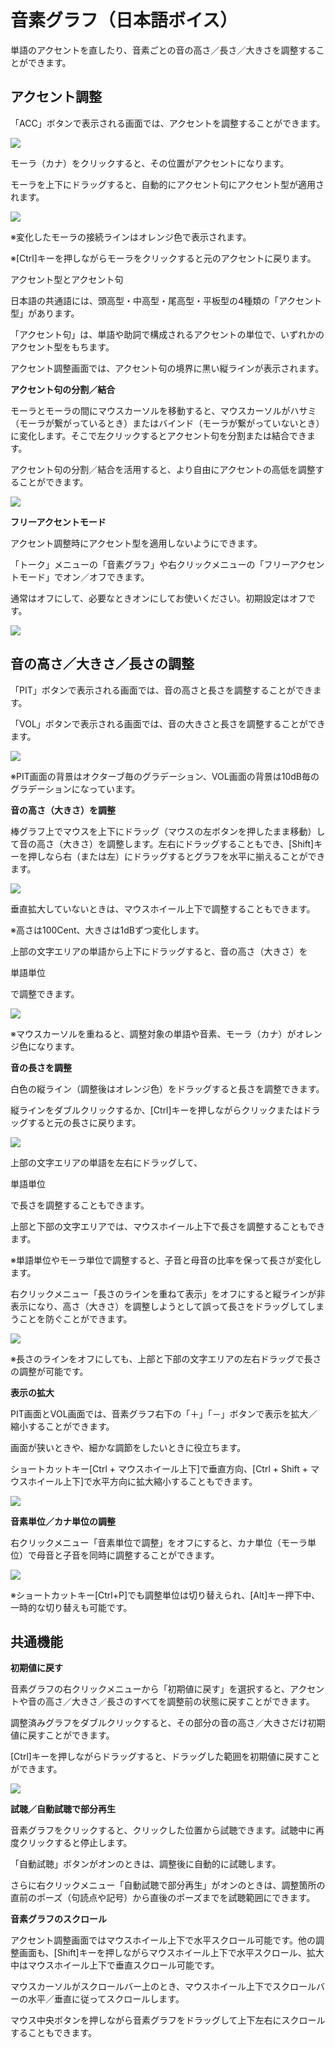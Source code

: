 


音素グラフ（日本語ボイス）
=============


  


 単語のアクセントを直したり、音素ごとの音の高さ／長さ／大きさを調整することができます。
   

アクセント調整
-------


 「ACC」ボタンで表示される画面では、アクセントを調整することができます。
   

  


![](../../image/tk05_kana_w.png)

  

 モーラ（カナ）をクリックすると、その位置がアクセントになります。
   

 モーラを上下にドラッグすると、自動的にアクセント句にアクセント型が適用されます。
   


![](../../image/tk05_acc01.png)

 ※変化したモーラの接続ラインはオレンジ色で表示されます。
   

 ※[Ctrl]キーを押しながらモーラをクリックすると元のアクセントに戻ります。
   



 アクセント型とアクセント句
 

 日本語の共通語には、頭高型・中高型・尾高型・平板型の4種類の「アクセント型」があります。
   

 「アクセント句」は、単語や助詞で構成されるアクセントの単位で、いずれかのアクセント型をもちます。
   

 アクセント調整画面では、アクセント句の境界に黒い縦ラインが表示されます。
 



**アクセント句の分割／結合**
  

 モーラとモーラの間にマウスカーソルを移動すると、マウスカーソルがハサミ（モーラが繋がっているとき）またはバインド（モーラが繋がっていないとき）に変化します。そこで左クリックするとアクセント句を分割または結合できます。
   

 アクセント句の分割／結合を活用すると、より自由にアクセントの高低を調整することができます。
   


![](../../image/tk05_acc02.png)

  

**フリーアクセントモード**
  

 アクセント調整時にアクセント型を適用しないようにできます。
   

 「トーク」メニューの「音素グラフ」や右クリックメニューの「フリーアクセントモード」でオン／オフできます。
   

 通常はオフにして、必要なときオンにしてお使いください。初期設定はオフです。
   


![](../../image/V8.7_free_accent_mode.png)

音の高さ／大きさ／長さの調整
--------------


 「PIT」ボタンで表示される画面では、音の高さと長さを調整することができます。
   

 「VOL」ボタンで表示される画面では、音の大きさと長さを調整することができます。
   

  


![](../../image/tk05_06_w.png)

 ※PIT画面の背景はオクターブ毎のグラデーション、VOL画面の背景は10dB毎のグラデーションになっています。
   

  

**音の高さ（大きさ）を調整**
  

 棒グラフ上でマウスを上下にドラッグ（マウスの左ボタンを押したまま移動）して音の高さ（大きさ）を調整します。左右にドラッグすることもでき、[Shift]キーを押しなら右（または左）にドラッグするとグラフを水平に揃えることができます。
   


![](../../image/tk05_08_w.png)

 垂直拡大していないときは、マウスホイール上下で調整することもできます。
   

 ※高さは100Cent、大きさは1dBずつ変化します。
   

  

 上部の文字エリアの単語から上下にドラッグすると、音の高さ（大きさ）を
 
 単語単位
 
 で調整できます。
   


![](../../image/CeVIO_AI_PIT_word_adgust_20221225.png)

 ※マウスカーソルを重ねると、調整対象の単語や音素、モーラ（カナ）がオレンジ色になります。
   

  

**音の長さを調整**
  

 白色の縦ライン（調整後はオレンジ色）をドラッグすると長さを調整できます。
   

 縦ラインをダブルクリックするか、[Ctrl]キーを押しながらクリックまたはドラッグすると元の長さに戻ります。
   


![](../../image/tk05_10.png)

 上部の文字エリアの単語を左右にドラッグして、
 
 単語単位
 
 で長さを調整することもできます。
   

 上部と下部の文字エリアでは、マウスホイール上下で長さを調整することもできます。
   

 ※単語単位やモーラ単位で調整すると、子音と母音の比率を保って長さが変化します。
   

  

 右クリックメニュー「長さのラインを重ねて表示」をオフにすると縦ラインが非表示になり、高さ（大きさ）を調整しようとして誤って長さをドラッグしてしまうことを防ぐことができます。
   


![](../../image/tk05_noline.png)

 ※長さのラインをオフにしても、上部と下部の文字エリアの左右ドラッグで長さの調整が可能です。
   

  

**表示の拡大**
  

 PIT画面とVOL画面では、音素グラフ右下の「＋」「－」ボタンで表示を拡大／縮小することができます。
   

 画面が狭いときや、細かな調節をしたいときに役立ちます。
   

 ショートカットキー[Ctrl + マウスホイール上下]で垂直方向、[Ctrl + Shift + マウスホイール上下]で水平方向に拡大縮小することもできます。
   


![](../../image/tk05_zoom_w.png)

  

**音素単位／カナ単位の調整**
  

 右クリックメニュー「音素単位で調整」をオフにすると、カナ単位（モーラ単位）で母音と子音を同時に調整することができます。
   


![](../../image/tk05_kana.png)

 ※ショートカットキー[Ctrl+P]でも調整単位は切り替えられ、[Alt]キー押下中、一時的な切り替えも可能です。
   

共通機能
----


**初期値に戻す**
  

 音素グラフの右クリックメニューから「初期値に戻す」を選択すると、アクセントや音の高さ／大きさ／長さのすべてを調整前の状態に戻すことができます。
   

 調整済みグラフをダブルクリックすると、その部分の音の高さ／大きさだけ初期値に戻すことができます。
   

 [Ctrl]キーを押しながらドラッグすると、ドラッグした範囲を初期値に戻すことができます。
   

  


![](../../image/tk05_09_w.png)

  

**試聴／自動試聴で部分再生**
  

 音素グラフをクリックすると、クリックした位置から試聴できます。試聴中に再度クリックすると停止します。
   

 「自動試聴」ボタンがオンのときは、調整後に自動的に試聴します。
   

 さらに右クリックメニュー「自動試聴で部分再生」がオンのときは、調整箇所の直前のポーズ（句読点や記号）から直後のポーズまでを試聴範囲にできます。
   

  

**音素グラフのスクロール**
  

 アクセント調整画面ではマウスホイール上下で水平スクロール可能です。他の調整画面も、[Shift]キーを押しながらマウスホイール上下で水平スクロール、拡大中はマウスホイール上下で垂直スクロール可能です。
   

 マウスカーソルがスクロールバー上のとき、マウスホイール上下でスクロールバーの水平／垂直に従ってスクロールします。
   

 マウス中央ボタンを押しながら音素グラフをドラッグして上下左右にスクロールすることもできます。
   





